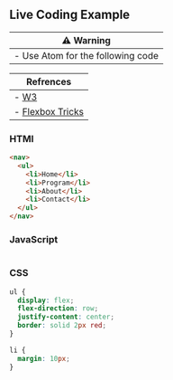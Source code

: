 ## Live Coding Example

| :warning: Warning                 |
| --------------------------------- |
| - Use Atom for the following code |

| Refrences                                                                   |
| --------------------------------------------------------------------------- |
| - [W3](https://www.w3schools.com/)                                          |
| - [Flexbox Tricks](https://css-tricks.com/snippets/css/a-guide-to-flexbox/) |

### HTMl

```html
<nav>
  <ul>
    <li>Home</li>
    <li>Program</li>
    <li>About</li>
    <li>Contact</li>
  </ul>
</nav>
```

### JavaScript

```

```

### CSS

```css
ul {
  display: flex;
  flex-direction: row;
  justify-content: center;
  border: solid 2px red;
}

li {
  margin: 10px;
}
```
